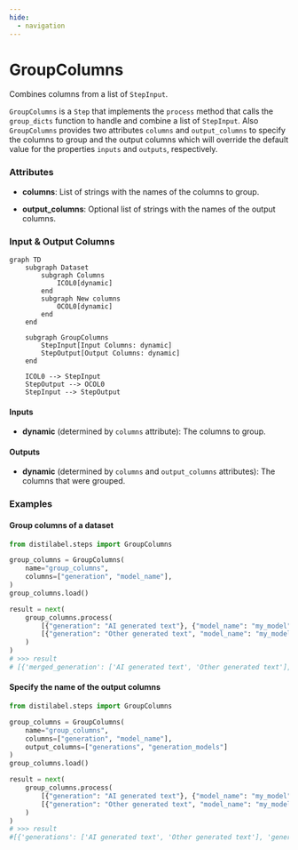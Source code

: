 ```yaml
---
hide:
  - navigation
---
```

# GroupColumns

Combines columns from a list of `StepInput`.



`GroupColumns` is a `Step` that implements the `process` method that calls the `group_dicts`
    function to handle and combine a list of `StepInput`. Also `GroupColumns` provides two attributes
    `columns` and `output_columns` to specify the columns to group and the output columns
    which will override the default value for the properties `inputs` and `outputs`, respectively.





### Attributes

- **columns**: List of strings with the names of the columns to group.

- **output_columns**: Optional list of strings with the names of the output columns.





### Input & Output Columns

``` mermaid
graph TD
	subgraph Dataset
		subgraph Columns
			ICOL0[dynamic]
		end
		subgraph New columns
			OCOL0[dynamic]
		end
	end

	subgraph GroupColumns
		StepInput[Input Columns: dynamic]
		StepOutput[Output Columns: dynamic]
	end

	ICOL0 --> StepInput
	StepOutput --> OCOL0
	StepInput --> StepOutput

```


#### Inputs


- **dynamic** (determined by `columns` attribute): The columns to group.




#### Outputs


- **dynamic** (determined by `columns` and `output_columns` attributes): The columns  that were grouped.





### Examples


#### Group columns of a dataset
```python
from distilabel.steps import GroupColumns

group_columns = GroupColumns(
    name="group_columns",
    columns=["generation", "model_name"],
)
group_columns.load()

result = next(
    group_columns.process(
        [{"generation": "AI generated text"}, {"model_name": "my_model"}],
        [{"generation": "Other generated text", "model_name": "my_model"}]
    )
)
# >>> result
# [{'merged_generation': ['AI generated text', 'Other generated text'], 'merged_model_name': ['my_model']}]
```

#### Specify the name of the output columns
```python
from distilabel.steps import GroupColumns

group_columns = GroupColumns(
    name="group_columns",
    columns=["generation", "model_name"],
    output_columns=["generations", "generation_models"]
)
group_columns.load()

result = next(
    group_columns.process(
        [{"generation": "AI generated text"}, {"model_name": "my_model"}],
        [{"generation": "Other generated text", "model_name": "my_model"}]
    )
)
# >>> result
#[{'generations': ['AI generated text', 'Other generated text'], 'generation_models': ['my_model']}]
```




